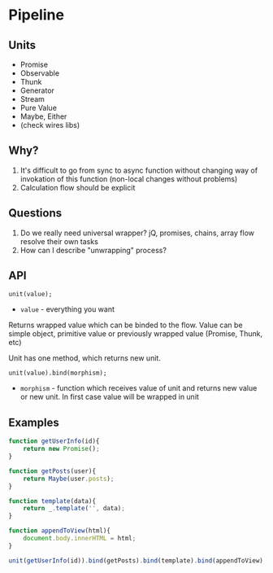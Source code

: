 # Pipeline

## Units

 - Promise
 - Observable
 - Thunk
 - Generator
 - Stream 
 - Pure Value
 - Maybe, Either
 - (check wires libs)

## Why?

 1. It's difficult to go from sync to async function without changing way of invokation of this function (non-local changes without problems)
 2. Calculation flow should be explicit

## Questions

 1. Do we really need universal wrapper? jQ, promises, chains, array flow resolve their own tasks
 2. How can I describe "unwrapping" process?

## API

    unit(value);

 * `value` - everything you want

Returns wrapped value which can be binded to the flow. Value can be simple object, primitive value or previously wrapped value (Promise, Thunk, etc)

Unit has one method, which returns new unit.

    unit(value).bind(morphism);

 * `morphism` - function which receives value of unit and returns new value or new unit. In first case value will be wrapped in unit

## Examples

```javascript
function getUserInfo(id){
	return new Promise();
}

function getPosts(user){
	return Maybe(user.posts);
}

function template(data){
	return _.template('', data);
}

function appendToView(html){
	document.body.innerHTML = html;
}

unit(getUserInfo(id)).bind(getPosts).bind(template).bind(appendToView);
```
